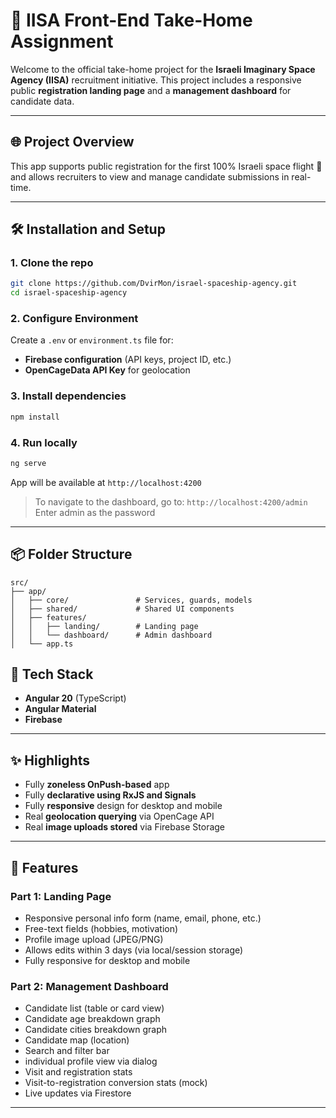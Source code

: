 # 🚀 IISA Front-End Take-Home Assignment

Welcome to the official take-home project for the **Israeli Imaginary Space Agency (IISA)** recruitment initiative. This project includes a responsive public **registration landing page** and a **management dashboard** for candidate data.

---

## 🌐 Project Overview

This app supports public registration for the first 100% Israeli space flight 🚀 and allows recruiters to view and manage candidate submissions in real-time.

---

## 🛠 Installation and Setup

### 1. Clone the repo

```bash
git clone https://github.com/DvirMon/israel-spaceship-agency.git
cd israel-spaceship-agency
```

### 2. Configure Environment

Create a `.env` or `environment.ts` file for:

- **Firebase configuration** (API keys, project ID, etc.)
- **OpenCageData API Key** for geolocation

### 3. Install dependencies

```bash
npm install
```

### 4. Run locally

```bash
ng serve
```

App will be available at `http://localhost:4200`

> To navigate to the dashboard, go to: `http://localhost:4200/admin`
> Enter admin as the password

---

## 📦 Folder Structure

```
src/
├── app/
│   ├── core/               # Services, guards, models
│   ├── shared/             # Shared UI components
│   ├── features/
│   │   ├── landing/        # Landing page
│   │   └── dashboard/      # Admin dashboard
│   └── app.ts
```

## 🧩 Tech Stack

- **Angular 20** (TypeScript)
- **Angular Material**
- **Firebase**

---

## ✨ Highlights

- Fully **zoneless OnPush-based** app
- Fully **declarative using RxJS and Signals**
- Fully **responsive** design for desktop and mobile
- Real **geolocation querying** via OpenCage API
- Real **image uploads stored** via Firebase Storage

---

## 🎯 Features

### Part 1: Landing Page

- Responsive personal info form (name, email, phone, etc.)
- Free-text fields (hobbies, motivation)
- Profile image upload (JPEG/PNG)
- Allows edits within 3 days (via local/session storage)
- Fully responsive for desktop and mobile

### Part 2: Management Dashboard

- Candidate list (table or card view)
- Candidate age breakdown graph
- Candidate cities breakdown graph
- Candidate map (location)
- Search and filter bar
- individual profile view via dialog
- Visit and registration stats
- Visit-to-registration conversion stats (mock)
- Live updates via Firestore

---
